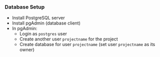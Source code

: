 ### Database Setup
  - Install PostgreSQL server
  - Install pgAdmin (database client)
  - In pgAdmin:
    - Login as `postgres` user
	- Create another user `projectname` for the project
	- Create database for user `projectname` (set user `projectname` as its owner)
	
